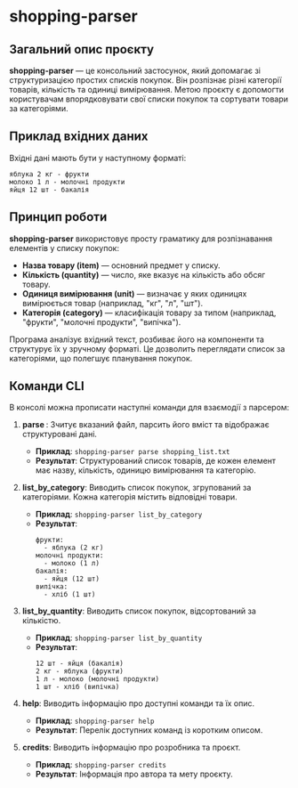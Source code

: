 # shopping-parser

## Загальний опис проєкту
**shopping-parser** — це консольний застосунок, який допомагає зі структуризацією простих списків покупок. Він розпізнає різні категорії товарів, кількість та одиниці вимірювання. Метою проєкту є допомогти користувачам впорядковувати свої списки покупок та сортувати товари за категоріями.

## Приклад вхідних даних

Вхідні дані мають бути у наступному форматі:
```
яблука 2 кг - фрукти
молоко 1 л - молочні продукти
яйця 12 шт - бакалія
```

## Принцип роботи
**shopping-parser** використовує просту граматику для розпізнавання елементів у списку покупок:
- **Назва товару (item)** — основний предмет у списку.
- **Кількість (quantity)** — число, яке вказує на кількість або обсяг товару.
- **Одиниця вимірювання (unit)** — визначає у яких одиницях вимірюється товар (наприклад, "кг", "л", "шт").
- **Категорія (category)** — класифікація товару за типом (наприклад, "фрукти", "молочні продукти", "випічка").

Програма аналізує вхідний текст, розбиває його на компоненти та структурує їх у зручному форматі. Це дозволить переглядати список за категоріями, що полегшує планування покупок.

## Команди CLI

В консолі можна прописати наступні команди для взаємодії з парсером:

1. **parse <file>**: Зчитує вказаний файл, парсить його вміст та відображає структуровані дані.
    - **Приклад**: `shopping-parser parse shopping_list.txt`
    - **Результат**: Структурований список товарів, де кожен елемент має назву, кількість, одиницю вимірювання та категорію.

2. **list_by_category**: Виводить список покупок, згрупований за категоріями. Кожна категорія містить відповідні товари.
    - **Приклад**: `shopping-parser list_by_category`
    - **Результат**:
      ```
      фрукти:
        - яблука (2 кг)
      молочні продукти:
        - молоко (1 л)
      бакалія:
        - яйця (12 шт)
      випічка:
        - хліб (1 шт)
      ```

3. **list_by_quantity**: Виводить список покупок, відсортований за кількістю.
    - **Приклад**: `shopping-parser list_by_quantity`
    - **Результат**:
      ```
      12 шт - яйця (бакалія)
      2 кг - яблука (фрукти)
      1 л - молоко (молочні продукти)
      1 шт - хліб (випічка)
      ```

4. **help**: Виводить інформацію про доступні команди та їх опис.
    - **Приклад**: `shopping-parser help`
    - **Результат**: Перелік доступних команд із коротким описом.

5. **credits**: Виводить інформацію про розробника та проєкт.
    - **Приклад**: `shopping-parser credits`
    - **Результат**: Інформація про автора та мету проєкту.
